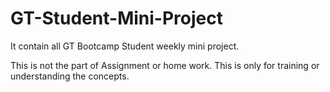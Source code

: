 # GT-Student-Mini-Project

It contain all GT Bootcamp Student weekly mini project.

This is not the part of Assignment or home work. This is only for training or understanding the concepts. 